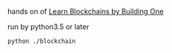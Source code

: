 hands on of [Learn Blockchains by Building One](https://hackernoon.com/learn-blockchains-by-building-one-117428612f46)

run by python3.5 or later

```bash
python ./blockchain
```

